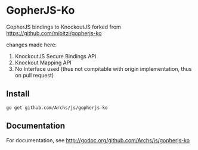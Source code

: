 # GopherJS-Ko
GopherJS bindings to KnockoutJS forked from https://github.com/mibitzi/gopherjs-ko 

changes made here:

1. KnockoutJS Secure Bindings API
2. Knockout Mapping API
3. No Interface used (thus not compitable with origin implementation, thus on pull request)

## Install
`go get github.com/Archs/js/gopherjs-ko`

## Documentation
For documentation, see http://godoc.org/github.com/Archs/js/gopherjs-ko
